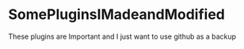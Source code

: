 # SomePluginsIMadeandModified
These plugins are Important and I just want to use github as a backup
